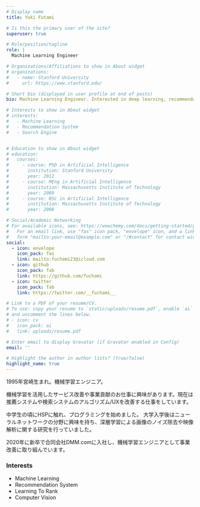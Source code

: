 ```yaml
---
# Display name
title: Yuki Futami

# Is this the primary user of the site?
superuser: true

# Role/position/tagline
role: |
  Machine Learning Engineer

# Organizations/Affiliations to show in About widget
# organizations:
#   - name: Stanford University
#     url: https://www.stanford.edu/

# Short bio (displayed in user profile at end of posts)
bio: Machine Learning Engineer. Interested in deep learning, recommendation systems, search systems

# Interests to show in About widget
# interests:
#   - Machine Learning
#   - Recommendation System
#   - Search Engine


# Education to show in About widget
# education:
#   courses:
#     - course: PhD in Artificial Intelligence
#       institution: Stanford University
#       year: 2012
#     - course: MEng in Artificial Intelligence
#       institution: Massachusetts Institute of Technology
#       year: 2009
#     - course: BSc in Artificial Intelligence
#       institution: Massachusetts Institute of Technology
#       year: 2008

# Social/Academic Networking
# For available icons, see: https://wowchemy.com/docs/getting-started/page-builder/#icons
#   For an email link, use "fas" icon pack, "envelope" icon, and a link in the
#   form "mailto:your-email@example.com" or "/#contact" for contact widget.
social:
  - icon: envelope
    icon_pack: fas
    link: mailto:fuchami23@icloud.com
  - icon: github
    icon_pack: fab
    link: https://github.com/fuchami
  - icon: twitter
    icon_pack: fab
    link: https://twitter.com/__fuchami__

# Link to a PDF of your resume/CV.
# To use: copy your resume to `static/uploads/resume.pdf`, enable `ai` icons in `params.toml`,
# and uncomment the lines below.
# - icon: cv
#   icon_pack: ai
#   link: uploads/resume.pdf

# Enter email to display Gravatar (if Gravatar enabled in Config)
email: ''

# Highlight the author in author lists? (true/false)
highlight_name: true
---
```


1995年宮崎生まれ。機械学習エンジニア。

機械学習を活用したサービス改善や事業貢献のお仕事に興味があります。現在は推薦システムや検索システムのアルゴリズム/UXを改善する仕事をしています。

中学生の頃にHSPに触れ、プログラミングを始めました。
大学入学後はニューラルネットワークの分野に興味を持ち、深層学習による画像のノイズ除去や映像解析に関する研究を行っていました。

2020年に新卒で合同会社DMM.comに入社し、機械学習エンジニアとして事業改善に取り組んでいます。

### Interests
- Machine Learning
- Recommendation System
- Learning To Rank
- Computer Vision

<!-- {{< icon name="download" pack="fas" >}} Download my {{< staticref "uploads/demo_resume.pdf" "newtab" >}}resumé{{< /staticref >}}. -->
